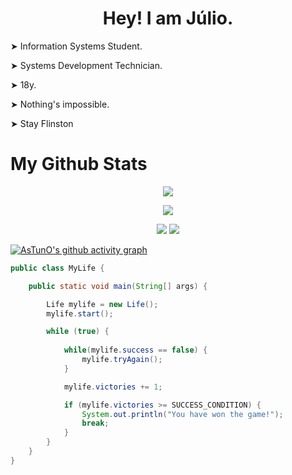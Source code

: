 <h1 align="center"> Hey! I am Júlio. </h1>

<div> 
  
  <p> ➤  Information Systems Student. </p>
  <p> ➤  Systems Development Technician. </p>     
  <p> ➤  18y. </p>    
  <p> ➤  Nothing's impossible. </p>     
  <p> ➤  Stay Flinston </p>    
  
  
</div>

<h1>  My Github Stats </h1>

<p align="center"> <img src="https://github-readme-streak-stats.herokuapp.com?user=AsTunO&theme=github-dark&date_format=M%20j%5B%2C%20Y%5D" /> </p>
<p align="center"> <img src="https://github-profile-summary-cards.vercel.app/api/cards/profile-details?username=AsTunO&theme=github_dark"/> </p>
<div align="center">
<img src="https://github-profile-summary-cards.vercel.app/api/cards/stats?username=AsTunO&theme=github_dark"/>
<img src="https://github-profile-summary-cards.vercel.app/api/cards/productive-time?username=AsTunO&theme=github_dark"/>
</div>

<p align="center"> 

[![AsTunO's github activity graph](https://activity-graph.herokuapp.com/graph?username=AsTunO&theme=gotham)](https://github.com/AsTunO/github-readme-activity-graph&theme=github)

</p>

```java
public class MyLife {

    public static void main(String[] args) {

        Life mylife = new Life();
        mylife.start();

        while (true) {
            
            while(mylife.success == false) {
                mylife.tryAgain();
            }

            mylife.victories += 1;

            if (mylife.victories >= SUCCESS_CONDITION) {
                System.out.println("You have won the game!");
                break;
            }
        }
    }
} 

